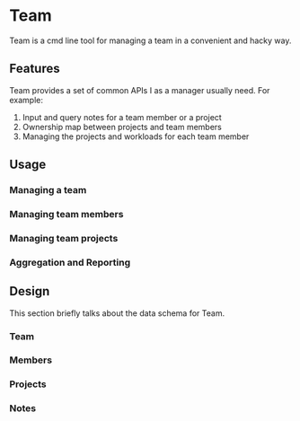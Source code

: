 # Team
Team is a cmd line tool for managing a team in a convenient and hacky way. 

## Features
Team provides a set of common APIs I as a manager usually need. For example:
1. Input and query notes for a team member or a project
2. Ownership map between projects and team members
3. Managing the projects and workloads for each team member

## Usage

### Managing a team

### Managing team members

### Managing team projects

### Aggregation and Reporting


## Design
This section briefly talks about the data schema for Team.

### Team

### Members

### Projects

### Notes
